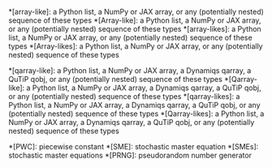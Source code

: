 *[array-like]: a Python list, a NumPy or JAX array, or any (potentially nested) sequence of these types
*[Array-like]: a Python list, a NumPy or JAX array, or any (potentially nested) sequence of these types
*[array-likes]: a Python list, a NumPy or JAX array, or any (potentially nested) sequence of these types
*[Array-likes]: a Python list, a NumPy or JAX array, or any (potentially nested) sequence of these types

*[qarray-like]: a Python list, a NumPy or JAX array, a Dynamiqs qarray, a QuTiP qobj, or any (potentially nested) sequence of these types
*[Qarray-like]: a Python list, a NumPy or JAX array, a Dynamiqs qarray, a QuTiP qobj, or any (potentially nested) sequence of these types
*[qarray-likes]: a Python list, a NumPy or JAX array, a Dynamiqs qarray, a QuTiP qobj, or any (potentially nested) sequence of these types
*[Qarray-likes]: a Python list, a NumPy or JAX array, a Dynamiqs qarray, a QuTiP qobj, or any (potentially nested) sequence of these types

*[PWC]: piecewise constant
*[SME]: stochastic master equation
*[SMEs]: stochastic master equations
*[PRNG]: pseudorandom number generator

